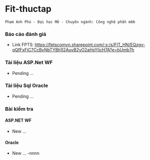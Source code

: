 # Fit-thuctap
`Phạm Anh Phú - Đại học Mở - Chuyên ngành: Công nghệ phần mềm`

### Báo cáo đánh giá 
- Link FPTS: https://fptscomvn.sharepoint.com/:x:/s/FIT_HN/EQzgy-qQfFxFiC7CcBvNbTYBh1l2AuvB2yO2aHsYIicH7A?e=bUmb7h
### Tài liệu ASP.Net WF
- Pending ...
  
### Tài liệu Sql Oracle
- Pending ...
  
### Bài kiểm tra
#### ASP.NET WF
- New ...
 
#### Oracle
- New ... 
-nnnn

